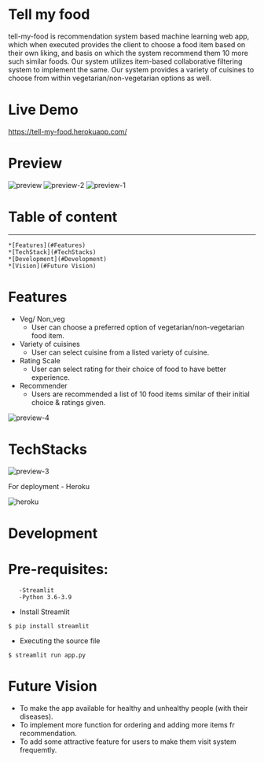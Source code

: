 # Tell my food
tell-my-food is recommendation system based machine learning web app, which when executed provides the client to choose a food item based on their own liking, and basis on which the system recommend them 10 more such similar foods. Our system utilizes item-based collaborative filtering system to implement the same. Our system provides a variety of cuisines to choose from within vegetarian/non-vegetarian options as well.

# Live Demo
https://tell-my-food.herokuapp.com/

# Preview
![preview](https://user-images.githubusercontent.com/94471257/170859302-f9b8cda8-c5dd-4d3c-b4aa-e83aca209146.png)
![preview-2](https://user-images.githubusercontent.com/94471257/170859291-ab9c8315-3050-4aeb-a672-8199a67ef57f.png)
![preview-1](https://user-images.githubusercontent.com/94471257/170859296-e9dedef2-edf7-4a63-aa07-6b1839cbc619.png)

# Table of content
------------------------
    *[Features](#Features)
    *[TechStack](#TechStacks)
    *[Development](#Development)
    *[Vision](#Future Vision)

# Features
- Veg/ Non_veg 
    - User can choose a preferred option of vegetarian/non-vegetarian food item.
- Variety of cuisines
    - User can select cuisine from a listed variety of cuisine.
- Rating Scale
    - User can select rating for their choice of food to have better experience.
- Recommender
    - Users are recommended a list of 10 food items similar of their initial choice & ratings given.

![preview-4](https://user-images.githubusercontent.com/94471257/170861053-f9c328c9-1713-435b-bb62-a7e36e446549.png)

# TechStacks

![preview-3](https://user-images.githubusercontent.com/94471257/170861036-5e8c51e2-0ee7-4653-8f4a-60f4e482e3f0.png)

For deployment - Heroku

![heroku](https://user-images.githubusercontent.com/94471257/170860524-615c30fc-594e-4cfc-8969-d44b29b9fa79.png)

# Development
   # Pre-requisites:
       -Streamlit
       -Python 3.6-3.9

  - Install Streamlit
   ```
   $ pip install streamlit
   ```
  - Executing the source file
   ```
   $ streamlit run app.py
   ```

# Future Vision
- To make the app available for healthy and unhealthy people (with their diseases).
- To implement more function for ordering and adding more items fr recommendation.
- To add some attractive feature for users to make them visit system frequemtly.






